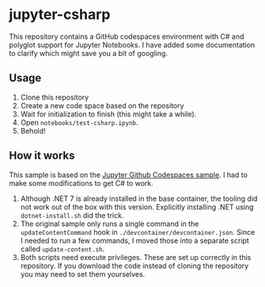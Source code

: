 # jupyter-csharp
This repository contains a GitHub codespaces environment with C# and polyglot support for Jupyter Notebooks. I have added some documentation to clarify which might save you a bit of googling.

## Usage
1. Clone this repository
2. Create a new code space based on the repository
3. Wait for initialization to finish (this might take a while).
4. Open `notebooks/test-csharp.ipynb`.
5. Behold!

## How it works
This sample is based on the [Jupyter Github Codespaces sample](https://github.com/github/codespaces-jupyter). I had to make some modifications to get C# to work.

1. Although .NET 7 is already installed in the base container, the tooling did not work out of the box with this version. Explicitly installing .NET using `dotnet-install.sh` did the trick.
2. The original sample only runs a single command in the `updateContentCommand` hook in `./devcontainer/devcontainer.json`. Since I needed to run a few commands, I moved those into a separate script called `update-content.sh`.
3. Both scripts need execute privileges. These are set up correctly in this repository. If you download the code instead of cloning the repository you may need to set them yourselves.
